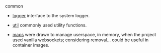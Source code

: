 common

- [logger](logger.ts) interface to the system logger.

- [util](util.ts)
commonly used utility functions.

- [maps](maps.ts) were drawn to manage userspace, in memory, when the project used vanilla websockets; 
considering removal... could be useful in container images.

